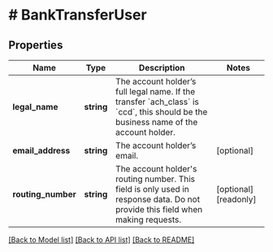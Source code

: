 # # BankTransferUser

## Properties

Name | Type | Description | Notes
------------ | ------------- | ------------- | -------------
**legal_name** | **string** | The account holder’s full legal name. If the transfer &#x60;ach_class&#x60; is &#x60;ccd&#x60;, this should be the business name of the account holder. |
**email_address** | **string** | The account holder’s email. | [optional]
**routing_number** | **string** | The account holder&#39;s routing number. This field is only used in response data. Do not provide this field when making requests. | [optional] [readonly]

[[Back to Model list]](../../README.md#models) [[Back to API list]](../../README.md#endpoints) [[Back to README]](../../README.md)
